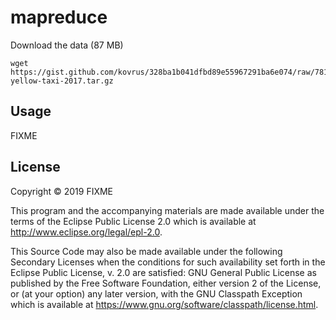 # mapreduce

Download the data (87 MB)
```
wget https://gist.github.com/kovrus/328ba1b041dfbd89e55967291ba6e074/raw/7818724cb64a5d283db7f815737c9e198a22bee4/nyc-yellow-taxi-2017.tar.gz
```
## Usage

FIXME

## License

Copyright © 2019 FIXME

This program and the accompanying materials are made available under the
terms of the Eclipse Public License 2.0 which is available at
http://www.eclipse.org/legal/epl-2.0.

This Source Code may also be made available under the following Secondary
Licenses when the conditions for such availability set forth in the Eclipse
Public License, v. 2.0 are satisfied: GNU General Public License as published by
the Free Software Foundation, either version 2 of the License, or (at your
option) any later version, with the GNU Classpath Exception which is available
at https://www.gnu.org/software/classpath/license.html.
